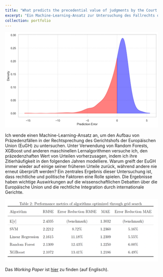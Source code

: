 ```yaml
---
title: "What predicts the precedential value of judgments by the Court of Justice of the European Union?"
excerpt: "Ein Machine-Learning-Ansatz zur Untersuchung des Fallrechts des EuGH<br/><img src='/images/precedent_density.jpg'>"
collection: portfolio
---
```


![Process Illustration](/images/precedent_density.jpg)

Ich wende einen Machine-Learning-Ansatz an, um den Aufbau von Präzedenzfällen in der Rechtsprechung des Gerichtshofs der Europäischen Union (EuGH) zu untersuchen. Unter Verwendung von Random Forests, XGBoost und anderen maschinellen Lernalgorithmen versuche ich, den präzedenzhaften Wert von Urteilen vorherzusagen, indem ich ihre Zitierhäufigkeit in den folgenden Jahren modelliere. Warum greift der EuGH immer wieder auf einige seiner früheren Urteile zurück, während andere nie erneut überprüft werden? Ein zentrales Ergebnis dieser Untersuchung ist, dass rechtliche und politische Faktoren eine Rolle spielen. Die Ergebnisse haben wichtige Auswirkungen auf die wissenschaftlichen Debatten über die Europäische Union und die rechtliche Integration durch internationale Gerichte.

![Process Illustration](/images/tab_prediction_error.png)


Das _Working Paper_ ist [hier](https://github.com/davidhilpert/precedential-value-ML/blob/main/precedential_value_v01.pdf) zu finden (auf Englisch).